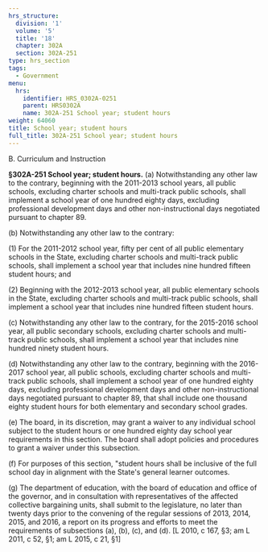 ```yaml
---
hrs_structure:
  division: '1'
  volume: '5'
  title: '18'
  chapter: 302A
  section: 302A-251
type: hrs_section
tags:
  - Government
menu:
  hrs:
    identifier: HRS_0302A-0251
    parent: HRS0302A
    name: 302A-251 School year; student hours
weight: 64060
title: School year; student hours
full_title: 302A-251 School year; student hours
---
```

B. Curriculum and Instruction

**§302A-251 School year; student hours.** (a) Notwithstanding any other law to the contrary, beginning with the 2011-2013 school years, all public schools, excluding charter schools and multi-track public schools, shall implement a school year of one hundred eighty days, excluding professional development days and other non-instructional days negotiated pursuant to chapter 89.

(b) Notwithstanding any other law to the contrary:

(1) For the 2011-2012 school year, fifty per cent of all public elementary schools in the State, excluding charter schools and multi-track public schools, shall implement a school year that includes nine hundred fifteen student hours; and

(2) Beginning with the 2012-2013 school year, all public elementary schools in the State, excluding charter schools and multi-track public schools, shall implement a school year that includes nine hundred fifteen student hours.

(c) Notwithstanding any other law to the contrary, for the 2015-2016 school year, all public secondary schools, excluding charter schools and multi-track public schools, shall implement a school year that includes nine hundred ninety student hours.

(d) Notwithstanding any other law to the contrary, beginning with the 2016-2017 school year, all public schools, excluding charter schools and multi-track public schools, shall implement a school year of one hundred eighty days, excluding professional development days and other non-instructional days negotiated pursuant to chapter 89, that shall include one thousand eighty student hours for both elementary and secondary school grades.

(e) The board, in its discretion, may grant a waiver to any individual school subject to the student hours or one hundred eighty day school year requirements in this section. The board shall adopt policies and procedures to grant a waiver under this subsection.

(f) For purposes of this section, "student hours shall be inclusive of the full school day in alignment with the State's general learner outcomes.

(g) The department of education, with the board of education and office of the governor, and in consultation with representatives of the affected collective bargaining units, shall submit to the legislature, no later than twenty days prior to the convening of the regular sessions of 2013, 2014, 2015, and 2016, a report on its progress and efforts to meet the requirements of subsections (a), (b), (c), and (d). [L 2010, c 167, §3; am L 2011, c 52, §1; am L 2015, c 21, §1]